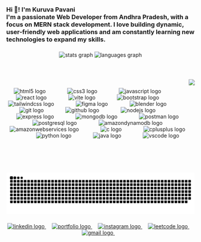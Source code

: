 <h3 align="left">Hi 👋! I'm Kuruva Pavani<br>I'm a passionate Web Developer from Andhra Pradesh, with a focus on MERN stack development. I love building dynamic, user-friendly web applications and am constantly learning new technologies to expand my skills.</h3>

###

<div align="center">
  <img src="https://github-readme-stats.vercel.app/api?username=kuruvapavani&hide_title=false&hide_rank=false&show_icons=true&include_all_commits=true&count_private=true&disable_animations=false&theme=chartreuse-dark&locale=en&hide_border=false" height="150" alt="stats graph"  />
  <img src="https://github-readme-stats.vercel.app/api/top-langs?username=kuruvapavani&locale=en&hide_title=false&layout=compact&card_width=320&langs_count=9&theme=chartreuse-dark&hide_border=false" height="150" alt="languages graph"  />
</div>

###

<br>
<br>
<img align="right" height="250" src="https://media.tenor.com/kDVP49MI4MMAAAAM/moana.gif"  />

###
<div align="center">
  <img src="https://cdn.simpleicons.org/html5/E34F26" height="60" alt="html5 logo"  />
  <img width="50" />
  <img src="https://cdn.jsdelivr.net/gh/devicons/devicon/icons/css3/css3-original.svg" height="60" alt="css3 logo"  />
  <img width="50" />
  <img src="https://cdn.jsdelivr.net/gh/devicons/devicon/icons/javascript/javascript-original.svg" height="60" alt="javascript logo"  />
  <img width="50" />
  <img src="https://cdn.jsdelivr.net/gh/devicons/devicon/icons/react/react-original.svg" height="60" alt="react logo"  />
  <img width="50" />
  <img src="https://skillicons.dev/icons?i=vite" height="60" alt="vite logo"  />
  <img width="50" />
  <img src="https://skillicons.dev/icons?i=bootstrap" height="60" alt="bootstrap logo"  />
  <img width="50" />
  <img src="https://skillicons.dev/icons?i=tailwind" height="60" alt="tailwindcss logo"  />
  <img width="50" />
  <img src="https://skillicons.dev/icons?i=figma" height="60" alt="figma logo"  />
  <img width="50" />
  <img src="https://skillicons.dev/icons?i=blender" height="60" alt="blender logo"  />
  <img width="50" />
  <img src="https://skillicons.dev/icons?i=git" height="60" alt="git logo"  />
  <img width="50" />
  <img src="https://skillicons.dev/icons?i=github" height="60" alt="github logo"  />
  <img width="50" />
  <img src="https://skillicons.dev/icons?i=nodejs" height="60" alt="nodejs logo"  />
  <img width="50" />
  <img src="https://skillicons.dev/icons?i=express" height="60" alt="express logo"  />
  <img width="50" />
  <img src="https://skillicons.dev/icons?i=mongodb" height="60" alt="mongodb logo"  />
  <img width="50" />
  <img src="https://skillicons.dev/icons?i=postman" height="60" alt="postman logo"  />
  <img width="50" />
  <img src="https://skillicons.dev/icons?i=postgres" height="60" alt="postgresql logo"  />
  <img width="50" />
  <img src="https://skillicons.dev/icons?i=dynamodb" height="60" alt="amazondynamodb logo"  />
  <img width="50" />
  <img src="https://skillicons.dev/icons?i=aws" height="60" alt="amazonwebservices logo"  />
  <img width="50" />
  <img src="https://cdn.jsdelivr.net/gh/devicons/devicon/icons/c/c-original.svg" height="60" alt="c logo"  />
  <img width="50" />
  <img src="https://cdn.jsdelivr.net/gh/devicons/devicon/icons/cplusplus/cplusplus-original.svg" height="60" alt="cplusplus logo"  />
  <img width="50" />
  <img src="https://cdn.jsdelivr.net/gh/devicons/devicon/icons/python/python-original.svg" height="60" alt="python logo"  />
  <img width="50" />
  <img src="https://cdn.jsdelivr.net/gh/devicons/devicon/icons/java/java-original.svg" height="60" alt="java logo"  />
  <img width="50" />
  <img src="https://skillicons.dev/icons?i=vscode" height="60" alt="vscode logo"  />
</div>

###

<br clear="both">

<img src="https://raw.githubusercontent.com/kuruvapavani/kuruvapavani/098e3515ff2b4ff233d565b634118588b687f53f/snake.svg" alt="Snake animation" />

###

<div align="center">
  <a href="https://www.linkedin.com/in/kuruva-pavani-2109k" target="_blank">
    <img src="https://img.shields.io/static/v1?message=LinkedIn&logo=linkedin&label=&color=0077B5&logoColor=white&labelColor=&style=plastic" height="40" alt="linkedin logo"  />
  </a>
  &nbsp;&nbsp;&nbsp;
  <a href="https://kuruva-pavani.netlify.app/" target="_blank">
  <img src="https://img.shields.io/static/v1?message=Portfolio&logo=netlify&label=&color=00C7B7&logoColor=white&labelColor=&style=plastic" height="40" alt="portfolio logo" />
</a>
&nbsp;&nbsp;&nbsp;
  <a href="https://www.instagram.com/kuruvapavani_/" target="_blank">
    <img src="https://img.shields.io/static/v1?message=Instagram&logo=instagram&label=&color=E4405F&logoColor=white&labelColor=&style=plastic" height="40" alt="instagram logo"  />
  </a>
  &nbsp;&nbsp;&nbsp;
  <a href="https://leetcode.com/u/kuruvapavani/" target="_blank">
  <img src="https://img.shields.io/static/v1?message=LeetCode&logo=LeetCode&label=&color=FFA116&logoColor=white&labelColor=&style=plastic" height="40" alt="leetcode logo" />
</a>
  &nbsp;&nbsp;&nbsp;
<a href="mailto:pavanikuruva2104@gmail.com" target="_blank">
    <img src="https://img.shields.io/static/v1?message=Gmail&logo=gmail&label=&color=D14836&logoColor=white&labelColor=&style=plastic" height="40" alt="gmail logo" />
  </a>
  &nbsp;&nbsp;&nbsp;
</div>
